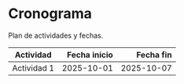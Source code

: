 # Cronograma

Plan de actividades y fechas.

| Actividad | Fecha inicio | Fecha fin |
|---|---:|---:|
| Actividad 1 | 2025-10-01 | 2025-10-07 |
